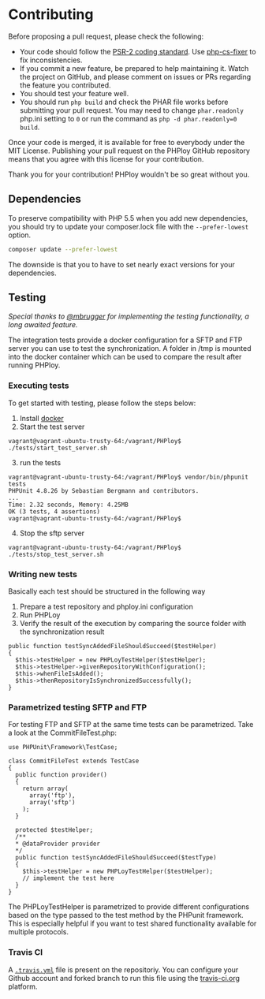 Contributing
============

Before proposing a pull request, please check the following:

* Your code should follow the [PSR-2 coding standard](https://github.com/php-fig/fig-standards/blob/master/accepted/PSR-2-coding-style-guide.md). Use [php-cs-fixer](https://github.com/FriendsOfPHP/PHP-CS-Fixer) to fix inconsistencies.
* If you commit a new feature, be prepared to help maintaining it. Watch the project on GitHub, and please comment on issues or PRs regarding the feature you contributed.
* You should test your feature well.
* You should run `php build` and check the PHAR file works before submitting your pull request. You may need to change `phar.readonly` php.ini setting to `0` or run the command as `php -d phar.readonly=0 build`.

Once your code is merged, it is available for free to everybody under the MIT License. Publishing your pull request on the PHPloy GitHub repository means that you agree with this license for your contribution.

Thank you for your contribution! PHPloy wouldn't be so great without you.

## Dependencies
To preserve compatibility with PHP 5.5 when you add new dependencies, you should try to update your composer.lock file with the `--prefer-lowest` option. 
```bash
composer update --prefer-lowest
```
The downside is that you to have to set nearly exact versions for your dependencies.

## Testing

*Special thanks to [@mbrugger](https://github.com/mbrugger) for implementing the testing functionality, a long awaited feature.*

The integration tests provide a docker configuration for a SFTP and FTP server you can use to test the synchronization.
A folder in /tmp is mounted into the docker container which can be used to compare the result after running PHPloy.

### Executing tests

To get started with testing, please follow the steps below:

1. Install [docker](https://docs.docker.com/engine/installation/)
2. Start the test server
```
vagrant@vagrant-ubuntu-trusty-64:/vagrant/PHPloy$ ./tests/start_test_server.sh
```
3. run the tests
```
vagrant@vagrant-ubuntu-trusty-64:/vagrant/PHPloy$ vendor/bin/phpunit tests
PHPUnit 4.8.26 by Sebastian Bergmann and contributors.
...
Time: 2.32 seconds, Memory: 4.25MB
OK (3 tests, 4 assertions)
vagrant@vagrant-ubuntu-trusty-64:/vagrant/PHPloy$
```
4. Stop the sftp server
```
vagrant@vagrant-ubuntu-trusty-64:/vagrant/PHPloy$ ./tests/stop_test_server.sh
```

### Writing new tests
Basically each test should be structured in the following way
1. Prepare a test repository and phploy.ini configuration
2. Run PHPLoy
3. Verify the result of the execution by comparing the source folder with the synchronization result

```
public function testSyncAddedFileShouldSucceed($testHelper)
{
  $this->testHelper = new PHPLoyTestHelper($testHelper);
  $this->testHelper->givenRepositoryWithConfiguration();
  $this->whenFileIsAdded();
  $this->thenRepositoryIsSynchronizedSuccessfully();
}
```

### Parametrized testing SFTP and FTP

For testing FTP and SFTP at the same time tests can be parametrized. Take a look at the CommitFileTest.php:
```
use PHPUnit\Framework\TestCase;

class CommitFileTest extends TestCase
{
  public function provider()
  {
    return array(
      array('ftp'),
      array('sftp')
    );
  }

  protected $testHelper;
  /**
  * @dataProvider provider
  */
  public function testSyncAddedFileShouldSucceed($testType)
  {
    $this->testHelper = new PHPLoyTestHelper($testHelper);
    // implement the test here
  }
}
```
The PHPLoyTestHelper is parametrized to provide different configurations based on the type passed to the test method by the PHPunit framework.
This is especially helpful if you want to test shared functionality available for multiple protocols.

### Travis CI
A [`.travis.yml`](.travis.yml) file is present on the repositoriy. You can configure your Github account and forked 
branch to run this file using the [travis-ci.org](https://travis-ci.org) platform.   
